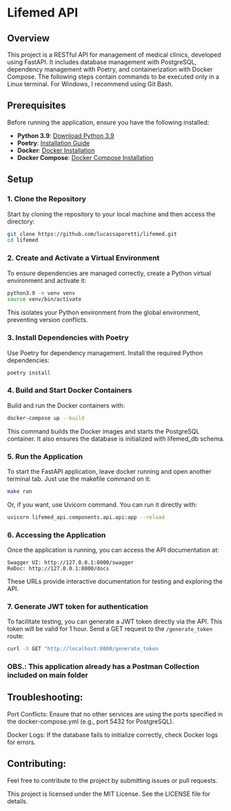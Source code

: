 # Lifemed API

## Overview

This project is a RESTful API for management of medical clinics, developed using FastAPI. 
It includes database management with PostgreSQL, dependency management with Poetry, 
and containerization with Docker Compose. The following steps contain commands to be executed 
only in a Linux terminal. For Windows, I recommend using Git Bash.

## Prerequisites

Before running the application, ensure you have the following installed:

- **Python 3.9**: [Download Python 3.9](https://www.python.org/downloads/release/python-390/)
- **Poetry**: [Installation Guide](https://python-poetry.org/docs/#installation)
- **Docker**: [Docker Installation](https://docs.docker.com/get-docker/)
- **Docker Compose**: [Docker Compose Installation](https://docs.docker.com/compose/install/)

## Setup

### 1. Clone the Repository

Start by cloning the repository to your local machine and then access the directory:

```sh
git clone https://github.com/lucassaporetti/lifemed.git
cd lifemed
```

### 2. Create and Activate a Virtual Environment

To ensure dependencies are managed correctly, create a Python virtual environment and activate it:

```sh
python3.9 -m venv venv
source venv/bin/activate
```

This isolates your Python environment from the global environment, preventing version conflicts.

### 3. Install Dependencies with Poetry

Use Poetry for dependency management. Install the required Python dependencies:

```sh
poetry install
```

### 4. Build and Start Docker Containers

Build and run the Docker containers with:

```sh
docker-compose up --build
```

This command builds the Docker images and starts the PostgreSQL container. 
It also ensures the database is initialized with lifemed_db schema.

### 5. Run the Application

To start the FastAPI application, leave docker running and open another terminal tab. 
Just use the makefile command on it:

```sh
make run
```

Or, if you want, use Uvicorn command. You can run it directly with:

```sh
uvicorn lifemed_api.components.api.api:app --reload
```

### 6. Accessing the Application

Once the application is running, you can access the API documentation at:

    Swagger UI: http://127.0.0.1:8000/swagger
    ReDoc: http://127.0.0.1:8000/docs

These URLs provide interactive documentation for testing and exploring the API.

### 7. Generate JWT token for authentication

To facilitate testing, you can generate a JWT token directly via the API. This token will be valid for 1 hour. 
Send a GET request to the `/generate_token` route:

```bash
curl -X GET "http://localhost:8000/generate_token
```

### OBS.: This application already has a Postman Collection included on main folder

## Troubleshooting:

Port Conflicts: Ensure that no other services are using the ports specified in 
the docker-compose.yml (e.g., port 5432 for PostgreSQL).

Docker Logs: If the database fails to initialize correctly, check Docker logs for errors.

## Contributing:

Feel free to contribute to the project by submitting issues or pull requests. 

This project is licensed under the MIT License. See the LICENSE file for details.
